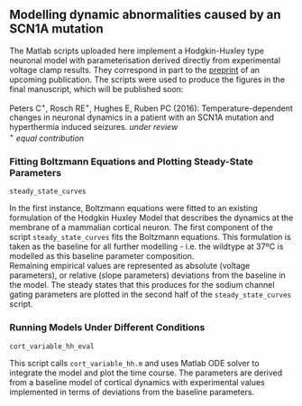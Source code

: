 ## Modelling dynamic abnormalities caused by an SCN1A mutation
The Matlab scripts uploaded here implement a Hodgkin-Huxley type neuronal model with parameterisation derived directly from experimental voltage clamp results. They correspond in part to the <a href="http://dx.doi.org/10.1101/048520">preprint</a> of an upcoming publication. The scripts were used to produce the figures in the final manuscript, which will be published soon:

Peters C<sup>+</sup>, Rosch RE<sup>+</sup>, Hughes E, Ruben PC (2016): Temperature-dependent changes in neuronal dynamics in a patient with an SCN1A mutation and hyperthermia induced seizures. <em> under review </em> <br>
<sup>+</sup> <em>equal contribution</em>

### Fitting Boltzmann Equations and Plotting Steady-State Parameters
```
steady_state_curves
```
In the first instance, Boltzmann equations were fitted to an existing formulation of the Hodgkin Huxley Model that describes the dynamics at the membrane of a mammalian cortical neuron. The first component of the script `steady_state_curves` fits the Boltzmann equations. 
This formulation is taken as the baseline for all further modelling - i.e. the wildtype at 37ºC is modelled as this baseline parameter composition. <br>
Remaining empirical values are represented as absolute (voltage parameters), or relative (slope parameters) deviations from the baseline in the model. The steady states that this produces for the sodium channel gating parameters are plotted in the second half of the `steady_state_curves` script. 

### Running Models Under Different Conditions
```
cort_variable_hh_eval
```
This script calls `cort_variable_hh.m` and uses Matlab ODE solver to integrate the model and plot the time course. The parameters are derived from a baseline model of cortical dynamics with experimental values implemented in terms of deviations from the baseline parameters. 
